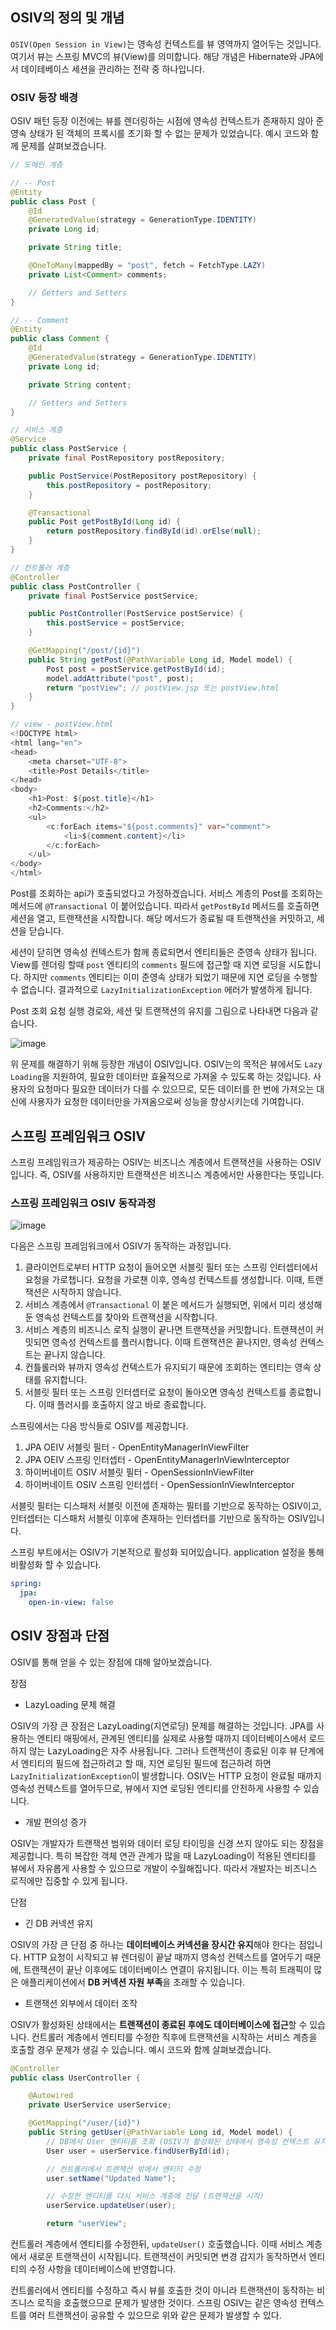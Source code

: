 ## OSIV의 정의 및 개념
`OSIV(Open Session in View)`는 영속성 컨텍스트를 뷰 영역까지 열어두는 것입니다. 여기서 뷰는 스프링 MVC의 뷰(View)를 의미합니다. 해당 개념은 Hibernate와 JPA에서 데이테베이스 세션을 관리하는 전략 중 하나입니다.

### OSIV 등장 배경

OSIV 패턴 등장 이전에는 뷰를 렌더링하는 시점에 영속성 컨텍스트가 존재하지 않아 준영속 상태가 된 객체의 프록시를 초기화 할 수 없는 문제가 있었습니다. 예시 코드와 함께 문제를 살펴보겠습니다.

```java
// 도메인 계층

// -- Post
@Entity
public class Post {
    @Id
    @GeneratedValue(strategy = GenerationType.IDENTITY)
    private Long id;

    private String title;

    @OneToMany(mappedBy = "post", fetch = FetchType.LAZY)
    private List<Comment> comments;

    // Getters and Setters
}

// -- Comment
@Entity
public class Comment {
    @Id
    @GeneratedValue(strategy = GenerationType.IDENTITY)
    private Long id;

    private String content;

    // Getters and Setters
}

// 서비스 계층
@Service
public class PostService {
    private final PostRepository postRepository;

    public PostService(PostRepository postRepository) {
        this.postRepository = postRepository;
    }

    @Transactional
    public Post getPostById(Long id) {
        return postRepository.findById(id).orElse(null);
    }
}

// 컨트롤러 계층
@Controller
public class PostController {
    private final PostService postService;

    public PostController(PostService postService) {
        this.postService = postService;
    }

    @GetMapping("/post/{id}")
    public String getPost(@PathVariable Long id, Model model) {
        Post post = postService.getPostById(id);
        model.addAttribute("post", post);
        return "postView"; // postView.jsp 또는 postView.html
    }
}

// view - postView.html
<!DOCTYPE html>
<html lang="en">
<head>
    <meta charset="UTF-8">
    <title>Post Details</title>
</head>
<body>
    <h1>Post: ${post.title}</h1>
    <h2>Comments:</h2>
    <ul>
        <c:forEach items="${post.comments}" var="comment">
            <li>${comment.content}</li>
        </c:forEach>
    </ul>
</body>
</html>
```

Post를 조회하는 api가 호출되었다고 가정하겠습니다. 서비스 계층의 Post를 조회하는 메서드에 `@Transactional` 이 붙어있습니다. 따라서 `getPostById` 메서드를 호출하면 세션을 열고, 트랜잭션을 시작합니다. 해당 메서드가 종료될 때 트랜잭션을 커밋하고, 세션을 닫습니다.

세션이 닫히면 영속성 컨텍스트가 함께 종료되면서 엔티티들은 준영속 상태가 됩니다. View를 렌더링 할때 `post` 엔티티의 `comments` 필드에 접근할 때 지연 로딩을 시도합니다. 하지만 `comments` 엔티티는 이미 준영속 상태가 되었기 때문에 지연 로딩을 수행할 수 없습니다. 결과적으로 `LazyInitializationException` 에러가 발생하게 됩니다.

Post 조회 요청 실행 경로와, 세션 및 트랜잭션의 유지를 그림으로 나타내면 다음과 같습니다.

![image](https://github.com/user-attachments/assets/cdd835c9-d65a-42b2-87ee-2b2fe9f69df4)


위 문제를 해결하기 위해 등장한 개념이 OSIV입니다. OSIV는의 목적은 뷰에서도 `Lazy Loading`을 지원하여, 필요한 데이터만 효율적으로 가져올 수 있도록 하는 것입니다. 사용자의 요청마다 필요한 데이터가 다를 수 있으므로, 모든 데이터를 한 번에 가져오는 대신에 사용자가 요청한 데이터만을 가져옴으로써 성능을 향상시키는데 기여합니다.

## 스프링 프레임워크 OSIV

스프링 프레임워크가 제공하는 OSIV는 비즈니스 계층에서 트랜잭션을 사용하는 OSIV입니다. 즉, OSIV를 사용하지만 트랜잭션은 비즈니스 계층에서만 사용한다는 뜻입니다.

### 스프링 프레임워크 OSIV 동작과정

![image](https://github.com/user-attachments/assets/8163be09-8a05-461e-b6f0-a55754ca8cee)


다음은 스프링 프레임워크에서 OSIV가 동작하는 과정입니다.

1. 클라이언트로부터 HTTP 요청이 들어오면 서블릿 필터 또는 스프링 인터셉터에서 요청을 가로챕니다. 요청을 가로챈 이후, 영속성 컨텍스트를 생성합니다. 이때, 트랜잭션은 시작하지 않습니다.
2. 서비스 계층에서 `@Transactional` 이 붙은 메서드가 실행되면, 위에서 미리 생성해둔 영속성 컨텍스트를 찾아와 트랜잭션을 시작합니다.
3. 서비스 계층의 비즈니스 로직 실행이 끝나면 트랜잭션을 커밋합니다. 트랜잭션이 커밋되면 영속성 컨텍스트를 플러시합니다. 이때 트랜잭션은 끝나지만, 영속성 컨텍스트는 끝나지 않습니다.
4. 컨틀롤러와 뷰까지 영속성 컨텍스트가 유지되기 때문에 조회하는 엔티티는 영속 상태를 유지합니다.
5. 서블릿 필터 또는 스프링 인터셉터로 요청이 돌아오면 영속성 컨텍스트를 종료합니다. 이때 플러시를 호출하지 않고 바로 종료합니다.

스프링에서는 다음 방식들로 OSIV를 제공합니다.

1. JPA OEIV 서블릿 필터 - OpenEntityManagerInViewFilter
2. JPA OEIV 스프링 인터셉터 - OpenEntityManagerInViewInterceptor
3. 하이버네이트 OSIV 서블릿 필터 - OpenSessionInViewFilter
4. 하이버네이트 OSIV 스프링 인터셉터 - OpenSessionInViewInterceptor

서블릿 필터는 디스패처 서블릿 이전에 존재하는 필터를 기반으로 동작하는 OSIV이고, 인터셉터는 디스패처 서블릿 이후에 존재하는 인터셉터를 기반으로 동작하는 OSIV입니다.

스프링 부트에서는 OSIV가 기본적으로 활성화 되어있습니다. application 설정을 통해 비활성화 할 수 있습니다.

```yaml
spring:
  jpa:
    open-in-view: false
```

## OSIV 장점과 단점

OSIV를 통해 얻을 수 있는 장점에 대해 알아보겠습니다.

장점

- LazyLoading 문제 해결

OSIV의 가장 큰 장점은 LazyLoading(지연로딩) 문제를 해결하는 것입니다. JPA를 사용하는 엔티티 매핑에서, 관계된 엔티티를 실제로 사용할 때까지 데이터베이스에서 로드하지 않는 LazyLoading은 자주 사용됩니다. 그러나 트랜잭션이 종료된 이후 뷰 단계에서 엔티티의 필드에 접근하려고 할 때, 지연 로딩된 필드에 접근하려 하면 `LazyInitializationException`이 발생합니다. OSIV는 HTTP 요청이 완료될 때까지 영속성 컨텍스트를 열어두므로, 뷰에서 지연 로딩된 엔티티를 안전하게 사용할 수 있습니다.

- 개발 편의성 증가

OSIV는 개발자가 트랜잭션 범위와 데이터 로딩 타이밍을 신경 쓰지 않아도 되는 장점을 제공합니다. 특히 복잡한 객체 연관 관계가 많을 때 LazyLoading이 적용된 엔티티를 뷰에서 자유롭게 사용할 수 있으므로 개발이 수월해집니다. 따라서 개발자는 비즈니스 로직에만 집중할 수 있게 됩니다.

단점

- 긴 DB 커넥션 유지

OSIV의 가장 큰 단점 중 하나는 **데이터베이스 커넥션을 장시간 유지**해야 한다는 점입니다. HTTP 요청이 시작되고 뷰 렌더링이 끝날 때까지 영속성 컨텍스트를 열어두기 때문에, 트랜잭션이 끝난 이후에도 데이터베이스 연결이 유지됩니다. 이는 특히 트래픽이 많은 애플리케이션에서 **DB 커넥션 자원 부족**을 초래할 수 있습니다.

- 트랜잭션 외부에서 데이터 조작

OSIV가 활성화된 상태에서는 **트랜잭션이 종료된 후에도 데이터베이스에 접근**할 수 있습니다. 컨트롤러 계층에서 엔티티를 수정한 직후에 트랜잭션을 시작하는 서비스 계층을 호출할 경우 문제가 생길 수 있습니다. 예시 코드와 함께 살펴보겠습니다.

```java
@Controller
public class UserController {

    @Autowired
    private UserService userService;

    @GetMapping("/user/{id}")
    public String getUser(@PathVariable Long id, Model model) {
        // DB에서 User 엔티티를 조회 (OSIV가 활성화된 상태에서 영속성 컨텍스트 유지)
        User user = userService.findUserById(id);

        // 컨트롤러에서 트랜잭션 밖에서 엔티티 수정
        user.setName("Updated Name");

        // 수정한 엔티티를 다시 서비스 계층에 전달 (트랜잭션을 시작)
        userService.updateUser(user);

        return "userView";

```

컨트롤러 계층에서 엔티티를 수정한뒤, `updateUser()` 호출했습니다. 이때 서비스 계층에서 새로운 트랜잭션이 시작됩니다. 트랜잭션이 커밋되면 변경 감지가 동작하면서 엔티티의 수정 사항을 데이터베이스에 반영합니다.

컨트롤러에서 엔티티를 수정하고 즉시 뷰를 호출한 것이 아니라 트랜잭션이 동작하는 비즈니스 로직을 호출했으므로 문제가 발생한 것이다. 스프링 OSIV는 같은 영속성 컨텍스트를 여러 트랜잭션이 공유할 수 있으므로 위와 같은 문제가 발생할 수 있다.

